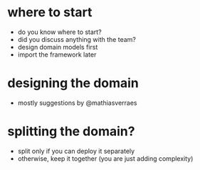 # where to start

 - do you know where to start?
 - did you discuss anything with the team?
 - design domain models first
 - import the framework later
 
# designing the domain

 - mostly suggestions by @mathiasverraes
 
# splitting the domain?

 - split only if you can deploy it separately
 - otherwise, keep it together (you are just adding complexity)
